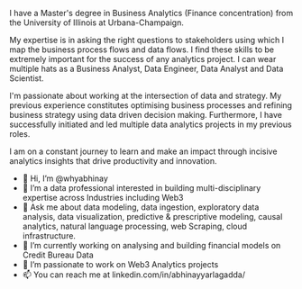 I have a Master's degree in Business Analytics (Finance concentration) from the University of Illinois at Urbana-Champaign.

My expertise is in asking the right questions to stakeholders using which I map the business process flows and data flows. I find these skills to be extremely important for the success of any analytics project. I can wear multiple hats as a Business Analyst, Data Engineer, Data Analyst and Data Scientist.

I'm passionate about working at the intersection of data and strategy. My previous experience constitutes optimising business processes and refining business strategy using data driven decision making. Furthermore, I have successfully initiated and led multiple data analytics projects in my previous roles.

I am on a constant journey to learn and make an impact through incisive analytics insights that drive productivity and innovation.

- 👋 Hi, I’m @whyabhinay
- 👀 I’m a data professional interested in building multi-disciplinary expertise across Industries including Web3
- 💬 Ask me about data modeling, data ingestion, exploratory data analysis, data visualization, predictive & prescriptive modeling, causal analytics, natural language processing, web Scraping, cloud infrastructure.
- 🌱 I’m currently working on analysing and building financial models on Credit Bureau Data
- 💞️ I’m passionate to work on Web3 Analytics projects
- 📫 You can reach me at linkedin.com/in/abhinayyarlagadda/

<!---
whyabhinay/whyabhinay is a ✨ special ✨ repository because its `README.md` (this file) appears on your GitHub profile.
You can click the Preview link to take a look at your changes.
--->
